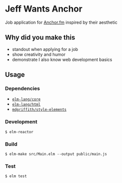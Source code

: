 # Jeff Wants Anchor

Job application for [Anchor.fm](anchor) inspired by their aesthetic

## Why did you make this

* standout when applying for a job
* show creativity and humor
* demonstrate I also know web development basics

## Usage

### Dependencies

* [`elm-lang/core`](https://github.com/elm-lang/core)
* [`elm-lang/html`](https://github.com/elm-lang/html)
* [`mdgriffith/style-elements`](https://github.com/mdgriffith/style-elements)

### Development

`$ elm-reactor`

[anchor]: https://anchor.fm

### Build

`$ elm-make src/Main.elm --output public/main.js`

### Test

`$ elm test`
